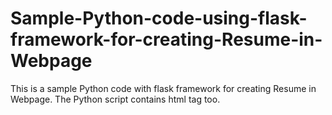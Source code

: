 # Sample-Python-code-using-flask-framework-for-creating-Resume-in-Webpage
This is a sample Python code with flask framework for creating Resume in Webpage. The Python script contains html tag too.
